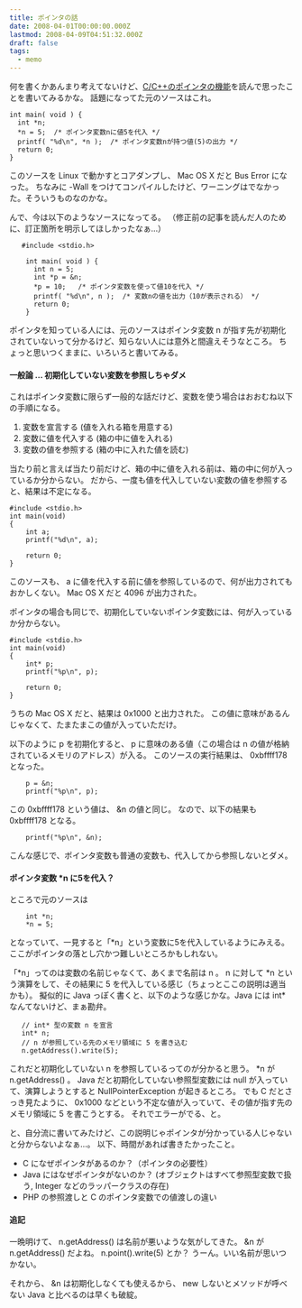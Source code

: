 ```yaml
---
title: ポインタの話
date: 2008-04-01T00:00:00.000Z
lastmod: 2008-04-09T04:51:32.000Z
draft: false
tags:
  - memo
---
```


何を書くかあんまり考えてないけど、[C/C++のポインタの機能](http://builder.japan.zdnet.com/sp/c-programming-language/story/0,3800083430,20370255,00.htm)を読んで思ったことを書いてみるかな。 話題になってた元のソースはこれ。

```
int main( void ) {
  int *n;
  *n = 5;  /* ポインタ変数nに値5を代入 */
  printf( "%d\n", *n );  /* ポインタ変数nが持つ値(5)の出力 */
  return 0;
}
```

このソースを Linux で動かすとコアダンプし、 Mac OS X だと Bus Error になった。 ちなみに -Wall をつけてコンパイルしたけど、ワーニングはでなかった。そういうものなのかな。

んで、今は以下のようなソースになってる。 （修正前の記事を読んだ人のために、訂正箇所を明示してほしかったなぁ…）

```
   #include <stdio.h>

    int main( void ) {
      int n = 5;
      int *p = &n;
      *p = 10;   /* ポインタ変数を使って値10を代入 */
      printf( "%d\n", n );  /* 変数nの値を出力（10が表示される） */
      return 0;
    }
```

ポインタを知っている人には、元のソースはポインタ変数 n が指す先が初期化されていないって分かるけど、知らない人には意外と間違えそうなところ。 ちょっと思いつくままに、いろいろと書いてみる。

#### 一般論 … 初期化していない変数を参照しちゃダメ

これはポインタ変数に限らず一般的な話だけど、変数を使う場合はおおむね以下の手順になる。

1. 変数を宣言する (値を入れる箱を用意する)
2. 変数に値を代入する (箱の中に値を入れる)
3. 変数の値を参照する (箱の中に入れた値を読む)

当たり前と言えば当たり前だけど、箱の中に値を入れる前は、箱の中に何が入っているか分からない。 だから、一度も値を代入していない変数の値を参照すると、結果は不定になる。

```
#include <stdio.h>
int main(void)
{  
    int a;
    printf("%d\n", a);

    return 0;
}
```

このソースも、 a に値を代入する前に値を参照しているので、何が出力されてもおかしくない。 Mac OS X だと 4096 が出力された。

ポインタの場合も同じで、初期化していないポインタ変数には、何が入っているか分からない。

```
#include <stdio.h>
int main(void)
{  
    int* p;
    printf("%p\n", p);

    return 0;
}
```

うちの Mac OS X だと、結果は 0x1000 と出力された。 この値に意味があるんじゃなくて、たまたまこの値が入っていただけ。

以下のように p を初期化すると、 p に意味のある値（この場合は n の値が格納されているメモリのアドレス）が入る。 このソースの実行結果は、 0xbffff178 となった。

```
    p = &n;
    printf("%p\n", p);
```

この 0xbffff178 という値は、 \&n の値と同じ。 なので、以下の結果も 0xbffff178 となる。

```
    printf("%p\n", &n);                                                                                                                    
```

こんな感じで、ポインタ変数も普通の変数も、代入してから参照しないとダメ。

#### ポインタ変数 \*n に5を代入？

ところで元のソースは

```
    int *n;
    *n = 5;
```

となっていて、一見すると「\*n」という変数に5を代入しているようにみえる。 ここがポインタの落とし穴かつ難しいところかもしれない。

「\*n」ってのは変数の名前じゃなくて、あくまで名前は n 。 n に対して \*n という演算をして、その結果に 5 を代入している感じ（ちょっとここの説明は適当かも）。 擬似的に Java っぽく書くと、以下のような感じかな。Java には int\* なんてないけど、まぁ勘弁。

```
   // int* 型の変数 n を宣言
   int* n;
   // n が参照している先のメモリ領域に 5 を書き込む
   n.getAddress().write(5);
```

これだと初期化していない n を参照しているってのが分かると思う。 \*n が n.getAddress() 。 Java だと初期化していない参照型変数には null が入っていて、演算しようとすると NullPointerException が起きるところ。 でも C だとさっき見たように、 0x1000 などという不定な値が入っていて、その値が指す先のメモリ領域に 5 を書こうとする。 それでエラーがでる、と。

と、自分流に書いてみたけど、この説明じゃポインタが分かっている人じゃないと分からないよなぁ…。 以下、時間があれば書きたかったこと。

* C になぜポインタがあるのか？（ポインタの必要性）
* Java にはなぜポインタがないのか？ (オブジェクトはすべて参照型変数で扱う, Integer などのラッパークラスの存在)
* PHP の参照渡しと C のポインタ変数での値渡しの違い

#### 追記

一晩明けて、 n.getAddress() は名前が悪いような気がしてきた。 \&n が n.getAddress() だよね。 n.point().write(5) とか？ うーん。いい名前が思いつかない。

それから、 \&n は初期化しなくても使えるから、 new しないとメソッドが呼べない Java と比べるのは早くも破綻。
